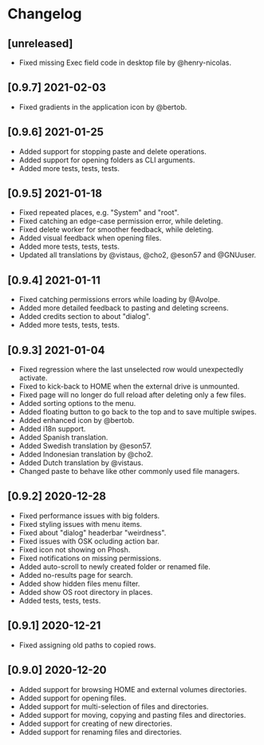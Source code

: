 # Changelog

## [unreleased]

- Fixed missing Exec field code in desktop file by @henry-nicolas.

## [0.9.7] 2021-02-03

- Fixed gradients in the application icon by @bertob.

## [0.9.6] 2021-01-25

- Added support for stopping paste and delete operations.
- Added support for opening folders as CLI arguments.
- Added more tests, tests, tests.

## [0.9.5] 2021-01-18

- Fixed repeated places, e.g. "System" and "root".
- Fixed catching an edge-case permission error, while deleting.
- Fixed delete worker for smoother feedback, while deleting.
- Added visual feedback when opening files.
- Added more tests, tests, tests.
- Updated all translations by @vistaus, @cho2, @eson57 and @GNUuser.

## [0.9.4] 2021-01-11

- Fixed catching permissions errors while loading by @Avolpe.
- Added more detailed feedback to pasting and deleting screens.
- Added credits section to about "dialog".
- Added more tests, tests, tests.

## [0.9.3] 2021-01-04

- Fixed regression where the last unselected row would unexpectedly activate.
- Fixed to kick-back to HOME when the external drive is unmounted.
- Fixed page will no longer do full reload after deleting only a few files.
- Added sorting options to the menu.
- Added floating button to go back to the top and to save multiple swipes.
- Added enhanced icon by @bertob.
- Added i18n support.
- Added Spanish translation.
- Added Swedish translation by @eson57.
- Added Indonesian translation by @cho2.
- Added Dutch translation by @vistaus.
- Changed paste to behave like other commonly used file managers.

## [0.9.2] 2020-12-28

- Fixed performance issues with big folders.
- Fixed styling issues with menu items.
- Fixed about "dialog" headerbar "weirdness".
- Fixed issues with OSK ocluding action bar.
- Fixed icon not showing on Phosh.
- Fixed notifications on missing permissions.
- Added auto-scroll to newly created folder or renamed file.
- Added no-results page for search.
- Added show hidden files menu filter.
- Added show OS root directory in places.
- Added tests, tests, tests.

## [0.9.1] 2020-12-21

- Fixed assigning old paths to copied rows.

## [0.9.0] 2020-12-20

- Added support for browsing HOME and external volumes directories.
- Added support for opening files.
- Added support for multi-selection of files and directories.
- Added support for moving, copying and pasting files and directories.
- Added support for creating of new directories.
- Added support for renaming files and directories.
